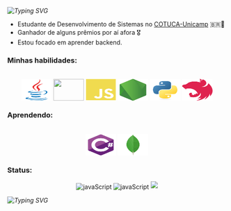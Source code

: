<i>![Typing SVG](https://readme-typing-svg.demolab.com?font=Source+Sans+Pro&pause=10&center=true&vCenter=true&random=false&width=435&lines=Opa+b%C3%A3o+%F0%9F%91%8B%F0%9F%98%81;Este+%C3%A9+meu+perfil+do+GitHub;Seja+muito+bem+vindo!!!;Aproveite+a+visita)</i>

 - Estudante de Desenvolvimento de Sistemas no  <a href="https://cotuca.unicamp.br/">COTUCA-Unicamp</a> 🇧🇷📖
 - Ganhador de alguns prêmios por aí afora 🎖️
 - Estou focado em aprender backend.


### <b>Minhas habilidades:</b>
<div align="center"><br>
  <img align="center" height="50" width="70" src="https://raw.githubusercontent.com/devicons/devicon/master/icons/java/java-original.svg">
  <img align="center" height="50" width="70" src="https://www.svgrepo.com/show/303229/microsoft-sql-server-logo.svg">
  <img align="center" height="50" width="70" src="https://raw.githubusercontent.com/devicons/devicon/master/icons/javascript/javascript-plain.svg">
  <img align="center" height="50" width="70" src="https://raw.githubusercontent.com/devicons/devicon/master/icons/nodejs/nodejs-original.svg">
  <img align="center" height="50" width="70" src="https://raw.githubusercontent.com/devicons/devicon/master/icons/python/python-original.svg">
  <img align="center" height="50" width="70" src="https://raw.githubusercontent.com/devicons/devicon/master/icons/nestjs/nestjs-original.svg">
  
  
</br>
</div>


### <b>Aprendendo:</b>
<div align="center"><br>
   <img align="center" height="50" width="70" src="https://raw.githubusercontent.com/devicons/devicon/master/icons/csharp/csharp-original.svg">
   <img align="center" height="50" width="70" src="https://raw.githubusercontent.com/devicons/devicon/master/icons/mongodb/mongodb-original.svg">
</br>
</div>

### <b>Status:</b>
<div align="center">
  <img height="160em" align="center" alt="javaScript" src="https://github-readme-stats.vercel.app/api?username=WCSOU&amp;show_icons=true&amp;theme=transparent"/> 
  <img height="160em" align="center" alt="javaScript" src="https://github-readme-stats.vercel.app/api/top-langs/?username=WCSOU&amp;layout=compact&amp;theme=transparent"/>
  <img src="https://streak-stats.demolab.com?user=WCSOU&theme=gotham&hide_border=true&border_radius=100&date_format=n%2Fj%5B%2FY%5D"/><br/>
</div>



<i>![Typing SVG](https://readme-typing-svg.demolab.com?font=Source+Sans+Pro&pause=10&center=true&vCenter=true&random=false&width=435&lines=Muito+Obrigado+pela+visita;Espero+que+tenha+gostado;Volte+Sempre+que+quiser)</i>
